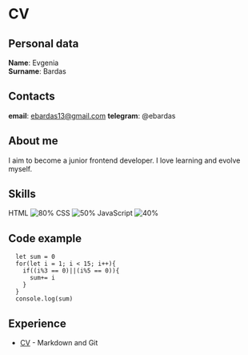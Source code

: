 # CV
## Personal data
**Name**: Evgenia  
**Surname**: Bardas

## Contacts
**email**: ebardas13@gmail.com
**telegram**: @ebardas

## About me
I aim to become a junior frontend developer. I love learning and evolve myself. 

## Skills
HTML ![80%](https://progress-bar.dev/90)
CSS  ![50%](https://progress-bar.dev/50)
JavaScript ![40%](https://progress-bar.dev/40)

## Code example 
```
  let sum = 0 
  for(let i = 1; i < 15; i++){
    if((i%3 == 0)||(i%5 == 0)){
      sum+= i
    }  
  }
  console.log(sum)
```  
## Experience
- [CV](https://ebardas.github.io/rsschool-cv/cv) - Markdown and Git 

